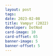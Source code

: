 ```yaml
---
layout: post
tags: 
date: 2023-02-08
title: Vampyr (2022)
developer: DotNod
card-image: 10
card-offset: 65
banner-image: 5
banner-offset: 5
---
```

